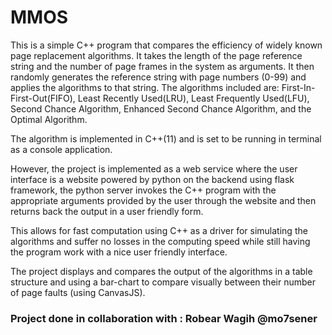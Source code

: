 # MMOS 
This is a simple C++ program that compares the efficiency of widely known page replacement algorithms. It takes the length of the page reference string and the number of page frames in the system as arguments. It then randomly generates the reference string with page numbers (0-99) and applies the algorithms to that string. The algorithms included are: First-In-First-Out(FIFO), Least Recently Used(LRU), Least Frequently Used(LFU), Second Chance Algorithm, Enhanced Second Chance Algorithm, and the Optimal Algorithm.

The algorithm is implemented in C++(11) and is set to be running in terminal as a console application.

However, the project is implemented as a  web service where the user interface is a website powered by python on the backend using flask framework, the python server invokes the C++ program with the appropriate arguments provided by the user through the website and then returns back the output in a user friendly form.

This allows for fast computation using C++ as a driver for simulating the algorithms and suffer no losses in the computing speed while still having the program work with a nice user friendly interface.

The project displays and compares the output of the algorithms in a table structure and using a bar-chart to compare visually between their number of page faults (using CanvasJS).

### Project done in collaboration with : Robear Wagih @mo7sener
